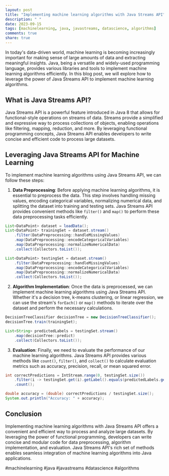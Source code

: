 ```yaml
---
layout: post
title: "Implementing machine learning algorithms with Java Streams API"
description: " "
date: 2023-09-15
tags: [machinelearning, java, javastreams, datascience, algorithms]
comments: true
share: true
---
```


In today's data-driven world, machine learning is becoming increasingly important for making sense of large amounts of data and extracting meaningful insights. Java, being a versatile and widely-used programming language, provides various libraries and tools to implement machine learning algorithms efficiently. In this blog post, we will explore how to leverage the power of Java Streams API to implement machine learning algorithms.

## What is Java Streams API?

Java Streams API is a powerful feature introduced in Java 8 that allows for functional-style operations on streams of data. Streams provide a simplified and expressive way to process collections of objects, enabling operations like filtering, mapping, reduction, and more. By leveraging functional programming concepts, Java Streams API enables developers to write concise and efficient code to process large datasets.

## Leveraging Java Streams API for Machine Learning

To implement machine learning algorithms using Java Streams API, we can follow these steps:

1. **Data Preprocessing**: Before applying machine learning algorithms, it is essential to preprocess the data. This step involves handling missing values, encoding categorical variables, normalizing numerical data, and splitting the dataset into training and testing sets. Java Streams API provides convenient methods like `filter()` and `map()` to perform these data preprocessing tasks efficiently.

```java
List<DataPoint> dataset = loadData();
List<DataPoint> trainingSet = dataset.stream()
    .filter(DataPreprocessing::handleMissingValues)
    .map(DataPreprocessing::encodeCategoricalVariables)
    .map(DataPreprocessing::normalizeNumericalData)
    .collect(Collectors.toList());

List<DataPoint> testingSet = dataset.stream()
    .filter(DataPreprocessing::handleMissingValues)
    .map(DataPreprocessing::encodeCategoricalVariables)
    .map(DataPreprocessing::normalizeNumericalData)
    .collect(Collectors.toList());
```

2. **Algorithm Implementation**: Once the data is preprocessed, we can implement machine learning algorithms using Java Streams API. Whether it's a decision tree, k-means clustering, or linear regression, we can use the stream's `forEach()` or `map()` methods to iterate over the dataset and perform the necessary calculations.

```java
DecisionTreeClassifier decisionTree = new DecisionTreeClassifier();
decisionTree.train(trainingSet);

List<String> predictedLabels = testingSet.stream()
    .map(decisionTree::predict)
    .collect(Collectors.toList());
```

3. **Evaluation**: Finally, we need to evaluate the performance of our machine learning algorithms. Java Streams API provides various methods like `count()`, `filter()`, and `collect()` to calculate evaluation metrics such as accuracy, precision, recall, or mean squared error.

```java
int correctPredictions = IntStream.range(0, testingSet.size())
    .filter(i -> testingSet.get(i).getLabel().equals(predictedLabels.get(i)))
    .count();

double accuracy = (double) correctPredictions / testingSet.size();
System.out.println("Accuracy: " + accuracy);
```

## Conclusion

Implementing machine learning algorithms with Java Streams API offers a convenient and efficient way to process and analyze large datasets. By leveraging the power of functional programming, developers can write concise and modular code for data preprocessing, algorithm implementation, and evaluation. Java Streams API's rich set of methods enables seamless integration of machine learning algorithms into Java applications.

#machinelearning #java #javastreams #datascience #algorithms